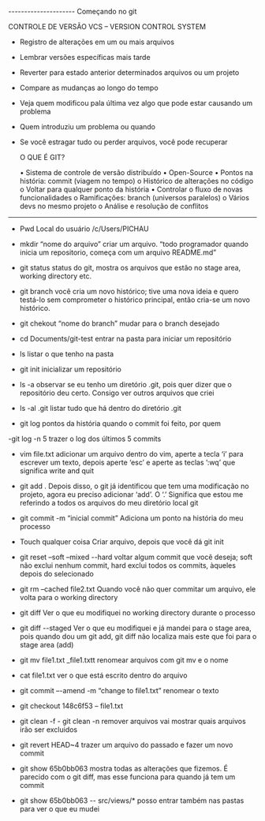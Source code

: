 --------------------- Começando no git

CONTROLE DE VERSÃO 
VCS – VERSION CONTROL SYSTEM 

- Registro de alterações em um ou mais arquivos
- Lembrar versões específicas mais tarde
- Reverter para estado anterior determinados arquivos ou um projeto
- Compare as mudanças ao longo do tempo
- Veja quem modificou pala última vez algo que pode estar causando um problema
- Quem introduziu um problema ou quando
- Se você estragar tudo ou perder arquivos, você pode recuperar


	O QUE É GIT?

	•	Sistema de controle de versão distribuído
	•	Open-Source
	•	Pontos na história: commit (viagem no tempo)
		o	Histórico de alterações no código
		o	Voltar para qualquer ponto da história
	•	Controlar o fluxo de novas funcionalidades
		o	Ramificações: branch (universos paralelos)
		o	Vários devs no mesmo projeto
		o	Análise e resolução de conflitos
____________________________________________________________________________________________________

- Pwd
	Local do usuário
		/c/Users/PICHAU

- mkdir “nome do arquivo”
criar um arquivo. “todo programador quando inicia um repositorio, começa com um arquivo README.md”

- git status
status do git, mostra os arquivos que estão no stage area, working directory etc.

- git branch
você cria um novo histórico; tive uma nova ideia e quero testá-lo sem comprometer o histórico principal, então cria-se um novo histórico.

- git chekout “nome do branch”
mudar para o branch desejado

- cd Documents/git-test
	entrar na pasta para iniciar um repositório

- ls
	listar o que tenho na pasta

- git init
	inicializar um repositório

- ls -a 
observar se eu tenho um diretório .git, pois quer dizer que o repositório deu certo. Consigo ver outros arquivos que criei

- ls -al .git
	listar tudo que há dentro do diretório .git

- git log
pontos da história quando o commit foi feito, por quem

-git log -n 5
	trazer o log dos últimos 5 commits



- vim file.txt
	adicionar um arquivo
  		dentro do vim, aperte a tecla ‘i’ para escrever um texto, depois aperte ‘esc’ e aperte as teclas ’:wq’ que significa write and quit


- git add .
Depois disso, o git já identificou que tem uma modificação no projeto, agora eu preciso adicionar ‘add’. O ‘.’ Significa que estou me referindo a todos os arquivos do meu diretório local git

- git commit -m “inicial commit”
	Adiciona um ponto na história do meu processo

- Touch qualquer coisa
	Criar arquivo, depois que você dá git init

- git reset –soft –mixed --hard
voltar algum commit que você deseja; soft não exclui nenhum commit, hard exclui todos os commits, àqueles depois do selecionado

- git rm –cached file2.txt
	Quando você não quer commitar um arquivo, ele volta para o working directory
	
- git diff
	Ver o que eu modifiquei no working directory durante o processo

- git diff --staged 
	Ver o que eu modifiquei e já mandei para o stage area, pois quando dou um git add, git diff não localiza mais este que foi para o stage area (add)

- git mv file1.txt _file1.txtt
	renomear arquivos com git mv e o nome

- cat file1.txt
	ver o que está escrito dentro do arquivo

- git commit –-amend -m “change to file1.txt”
	renomear o texto

- git checkout 148c6f53 – file1.txt 


- git clean -f				- git clean -n
remover arquivos			vai mostrar quais arquivos irão ser excluidos

- git revert HEAD~4
	trazer um arquivo do passado e fazer um novo commit

- git show 65b0bb063
	mostra todas as alterações que fizemos. É parecido com o git diff, mas esse funciona para quando já tem um commit

- git show 65b0bb063 -- src/views/*
	posso entrar também nas pastas para ver o que eu mudei

	
